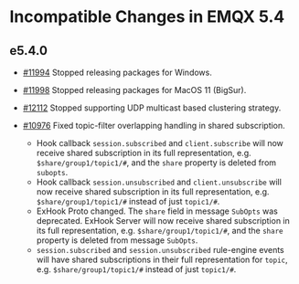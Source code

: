 # Incompatible Changes in EMQX 5.4 

## e5.4.0

- [#11994](https://github.com/emqx/emqx/pull/11994) Stopped releasing packages for Windows.

- [#11998](https://github.com/emqx/emqx/pull/11998) Stopped releasing packages for MacOS 11 (BigSur).

- [#12112](https://github.com/emqx/emqx/pull/12112) Stopped supporting UDP multicast based clustering strategy.

- [#10976](https://github.com/emqx/emqx/pull/10976) Fixed topic-filter overlapping handling in shared subscription.
  * Hook callback `session.subscribed` and `client.subscribe` will now receive shared subscription in its full representation, e.g. `$share/group1/topic1/#`, and the `share` property is deleted from `subopts`.
  * Hook callback `session.unsubscribed` and `client.unsubscribe` will now receive shared subscription in its full representation, e.g. `$share/group1/topic1/#` instead of just `topic1/#`.
  * ExHook Proto changed. The `share` field in message `SubOpts` was deprecated.
  ExHook Server will now receive shared subscription in its full representation, e.g. `$share/group1/topic1/#`, and the `share` property is deleted from message `SubOpts`.
  * `session.subscribed` and `session.unsubscribed` rule-engine events will have shared subscriptions in their full representation for `topic`, e.g. `$share/group1/topic1/#` instead of just `topic1/#`.
